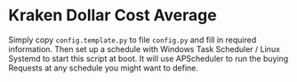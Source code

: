 # Kraken Dollar Cost Average
Simply copy `config.template.py` to file `config.py` and fill in required information.
Then set up a schedule with Windows Task Scheduler / Linux Systemd to start this script at boot.
It will use APScheduler to run the buying Requests at any schedule you might want to define.

